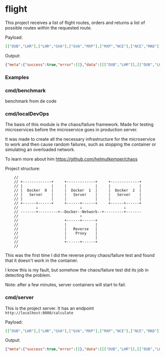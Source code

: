 # flight

This project receives a list of flight routes, orders and returns a list of possible routes within the requested route.

Payload:
```json
[["DUB","LHR"],["LHR","GVA"],["GVA","MXP"],["MXP","NCE"],["NCE","MAD"],["MAD","LIM"],["LIM","SCL"],["SCL","AEP"],["AEP","EZE"]]
```

Output:
```json
{"meta":{"success":true,"error":[]},"data":[[["DUB","LHR"]],[["DUB","LHR"],["LHR","GVA"]],[["DUB","LHR"],["LHR","GVA"],["GVA","MXP"]],[["DUB","LHR"],["LHR","GVA"],["GVA","MXP"],["MXP","NCE"]],[["DUB","LHR"],["LHR","GVA"],["GVA","MXP"],["MXP","NCE"],["NCE","MAD"]],[["DUB","LHR"],["LHR","GVA"],["GVA","MXP"],["MXP","NCE"],["NCE","MAD"],["MAD","LIM"]],[["DUB","LHR"],["LHR","GVA"],["GVA","MXP"],["MXP","NCE"],["NCE","MAD"],["MAD","LIM"],["LIM","SCL"]],[["DUB","LHR"],["LHR","GVA"],["GVA","MXP"],["MXP","NCE"],["NCE","MAD"],["MAD","LIM"],["LIM","SCL"],["SCL","AEP"]],[["DUB","LHR"],["LHR","GVA"],["GVA","MXP"],["MXP","NCE"],["NCE","MAD"],["MAD","LIM"],["LIM","SCL"],["SCL","AEP"],["AEP","EZE"]],[["LHR","GVA"]],[["LHR","GVA"],["GVA","MXP"]],[["LHR","GVA"],["GVA","MXP"],["MXP","NCE"]],[["LHR","GVA"],["GVA","MXP"],["MXP","NCE"],["NCE","MAD"]],[["LHR","GVA"],["GVA","MXP"],["MXP","NCE"],["NCE","MAD"],["MAD","LIM"]],[["LHR","GVA"],["GVA","MXP"],["MXP","NCE"],["NCE","MAD"],["MAD","LIM"],["LIM","SCL"]],[["LHR","GVA"],["GVA","MXP"],["MXP","NCE"],["NCE","MAD"],["MAD","LIM"],["LIM","SCL"],["SCL","AEP"]],[["LHR","GVA"],["GVA","MXP"],["MXP","NCE"],["NCE","MAD"],["MAD","LIM"],["LIM","SCL"],["SCL","AEP"],["AEP","EZE"]],[["GVA","MXP"]],[["GVA","MXP"],["MXP","NCE"]],[["GVA","MXP"],["MXP","NCE"],["NCE","MAD"]],[["GVA","MXP"],["MXP","NCE"],["NCE","MAD"],["MAD","LIM"]],[["GVA","MXP"],["MXP","NCE"],["NCE","MAD"],["MAD","LIM"],["LIM","SCL"]],[["GVA","MXP"],["MXP","NCE"],["NCE","MAD"],["MAD","LIM"],["LIM","SCL"],["SCL","AEP"]],[["GVA","MXP"],["MXP","NCE"],["NCE","MAD"],["MAD","LIM"],["LIM","SCL"],["SCL","AEP"],["AEP","EZE"]],[["MXP","NCE"]],[["MXP","NCE"],["NCE","MAD"]],[["MXP","NCE"],["NCE","MAD"],["MAD","LIM"]],[["MXP","NCE"],["NCE","MAD"],["MAD","LIM"],["LIM","SCL"]],[["MXP","NCE"],["NCE","MAD"],["MAD","LIM"],["LIM","SCL"],["SCL","AEP"]],[["MXP","NCE"],["NCE","MAD"],["MAD","LIM"],["LIM","SCL"],["SCL","AEP"],["AEP","EZE"]],[["NCE","MAD"]],[["NCE","MAD"],["MAD","LIM"]],[["NCE","MAD"],["MAD","LIM"],["LIM","SCL"]],[["NCE","MAD"],["MAD","LIM"],["LIM","SCL"],["SCL","AEP"]],[["NCE","MAD"],["MAD","LIM"],["LIM","SCL"],["SCL","AEP"],["AEP","EZE"]],[["MAD","LIM"]],[["MAD","LIM"],["LIM","SCL"]],[["MAD","LIM"],["LIM","SCL"],["SCL","AEP"]],[["MAD","LIM"],["LIM","SCL"],["SCL","AEP"],["AEP","EZE"]],[["LIM","SCL"]],[["LIM","SCL"],["SCL","AEP"]],[["LIM","SCL"],["SCL","AEP"],["AEP","EZE"]],[["SCL","AEP"]],[["SCL","AEP"],["AEP","EZE"]],[["AEP","EZE"]]]}
```

### Examples

### cmd/benchmark

benchmark from de code

### cmd/localDevOps

The basis of this module is the chaos/failure framework. Made for testing microservices before the microservice goes in 
production server.

It was made to create all the necessary infrastructure for the microservice to work and then cause random failures, such 
as stopping the container or simulating an overloaded network.

To learn more about him https://github.com/helmutkemper/chaos

Project structure:

```
	//
	// +-------------+     +-------------+     +-------------+
	// |             |     |             |     |             |
	// |  Docker  0  |     |  Docker  1  |     |  Docker  2  |
	// |   Server    |     |   Server    |     |   Server    |
	// |             |     |             |     |             |
	// +------+------+     +------+------+     +------+------+
	//        ↓                   ↓                   ↓
	// -------+---------+--Docker--Network--+---------+-------
	//                            ↑       
	//                     +------+------+
	//                     |             |
	//                     |   Reverse   |
	//                     |    Proxy    |
	//                     |             |
	//                     +------+------+
	//
```

This was the first time I did the reverse proxy chaos/failure test and found that it doesn't work in the container.

I know this is my fault, but somehow the chaos/failure test did its job in detecting the problem.

Note: after a few minutes, server containers will start to fail.

### cmd/server

This is the project server. It has an endpoint `http://localhost:8080/calculate`

Payload:
```json
[["DUB","LHR"],["LHR","GVA"],["GVA","MXP"],["MXP","NCE"],["NCE","MAD"],["MAD","LIM"],["LIM","SCL"],["SCL","AEP"],["AEP","EZE"]]
```

Output:
```json
{"meta":{"success":true,"error":[]},"data":[[["DUB","LHR"]],[["DUB","LHR"],["LHR","GVA"]],[["DUB","LHR"],["LHR","GVA"],["GVA","MXP"]],[["DUB","LHR"],["LHR","GVA"],["GVA","MXP"],["MXP","NCE"]],[["DUB","LHR"],["LHR","GVA"],["GVA","MXP"],["MXP","NCE"],["NCE","MAD"]],[["DUB","LHR"],["LHR","GVA"],["GVA","MXP"],["MXP","NCE"],["NCE","MAD"],["MAD","LIM"]],[["DUB","LHR"],["LHR","GVA"],["GVA","MXP"],["MXP","NCE"],["NCE","MAD"],["MAD","LIM"],["LIM","SCL"]],[["DUB","LHR"],["LHR","GVA"],["GVA","MXP"],["MXP","NCE"],["NCE","MAD"],["MAD","LIM"],["LIM","SCL"],["SCL","AEP"]],[["DUB","LHR"],["LHR","GVA"],["GVA","MXP"],["MXP","NCE"],["NCE","MAD"],["MAD","LIM"],["LIM","SCL"],["SCL","AEP"],["AEP","EZE"]],[["LHR","GVA"]],[["LHR","GVA"],["GVA","MXP"]],[["LHR","GVA"],["GVA","MXP"],["MXP","NCE"]],[["LHR","GVA"],["GVA","MXP"],["MXP","NCE"],["NCE","MAD"]],[["LHR","GVA"],["GVA","MXP"],["MXP","NCE"],["NCE","MAD"],["MAD","LIM"]],[["LHR","GVA"],["GVA","MXP"],["MXP","NCE"],["NCE","MAD"],["MAD","LIM"],["LIM","SCL"]],[["LHR","GVA"],["GVA","MXP"],["MXP","NCE"],["NCE","MAD"],["MAD","LIM"],["LIM","SCL"],["SCL","AEP"]],[["LHR","GVA"],["GVA","MXP"],["MXP","NCE"],["NCE","MAD"],["MAD","LIM"],["LIM","SCL"],["SCL","AEP"],["AEP","EZE"]],[["GVA","MXP"]],[["GVA","MXP"],["MXP","NCE"]],[["GVA","MXP"],["MXP","NCE"],["NCE","MAD"]],[["GVA","MXP"],["MXP","NCE"],["NCE","MAD"],["MAD","LIM"]],[["GVA","MXP"],["MXP","NCE"],["NCE","MAD"],["MAD","LIM"],["LIM","SCL"]],[["GVA","MXP"],["MXP","NCE"],["NCE","MAD"],["MAD","LIM"],["LIM","SCL"],["SCL","AEP"]],[["GVA","MXP"],["MXP","NCE"],["NCE","MAD"],["MAD","LIM"],["LIM","SCL"],["SCL","AEP"],["AEP","EZE"]],[["MXP","NCE"]],[["MXP","NCE"],["NCE","MAD"]],[["MXP","NCE"],["NCE","MAD"],["MAD","LIM"]],[["MXP","NCE"],["NCE","MAD"],["MAD","LIM"],["LIM","SCL"]],[["MXP","NCE"],["NCE","MAD"],["MAD","LIM"],["LIM","SCL"],["SCL","AEP"]],[["MXP","NCE"],["NCE","MAD"],["MAD","LIM"],["LIM","SCL"],["SCL","AEP"],["AEP","EZE"]],[["NCE","MAD"]],[["NCE","MAD"],["MAD","LIM"]],[["NCE","MAD"],["MAD","LIM"],["LIM","SCL"]],[["NCE","MAD"],["MAD","LIM"],["LIM","SCL"],["SCL","AEP"]],[["NCE","MAD"],["MAD","LIM"],["LIM","SCL"],["SCL","AEP"],["AEP","EZE"]],[["MAD","LIM"]],[["MAD","LIM"],["LIM","SCL"]],[["MAD","LIM"],["LIM","SCL"],["SCL","AEP"]],[["MAD","LIM"],["LIM","SCL"],["SCL","AEP"],["AEP","EZE"]],[["LIM","SCL"]],[["LIM","SCL"],["SCL","AEP"]],[["LIM","SCL"],["SCL","AEP"],["AEP","EZE"]],[["SCL","AEP"]],[["SCL","AEP"],["AEP","EZE"]],[["AEP","EZE"]]]}
```
